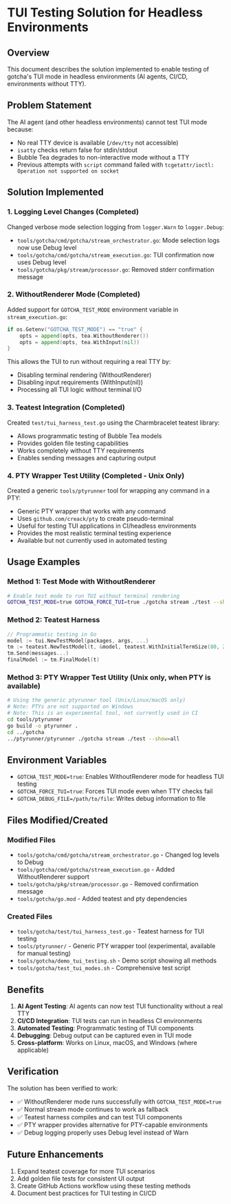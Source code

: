 # TUI Testing Solution for Headless Environments

## Overview

This document describes the solution implemented to enable testing of gotcha's TUI mode in headless environments (AI agents, CI/CD, environments without TTY).

## Problem Statement

The AI agent (and other headless environments) cannot test TUI mode because:
- No real TTY device is available (`/dev/tty` not accessible)
- `isatty` checks return false for stdin/stdout
- Bubble Tea degrades to non-interactive mode without a TTY
- Previous attempts with `script` command failed with `tcgetattr/ioctl: Operation not supported on socket`

## Solution Implemented

### 1. Logging Level Changes (Completed)

Changed verbose mode selection logging from `logger.Warn` to `logger.Debug`:
- `tools/gotcha/cmd/gotcha/stream_orchestrator.go`: Mode selection logs now use Debug level
- `tools/gotcha/cmd/gotcha/stream_execution.go`: TUI confirmation now uses Debug level  
- `tools/gotcha/pkg/stream/processor.go`: Removed stderr confirmation message

### 2. WithoutRenderer Mode (Completed)

Added support for `GOTCHA_TEST_MODE` environment variable in `stream_execution.go`:
```go
if os.Getenv("GOTCHA_TEST_MODE") == "true" {
    opts = append(opts, tea.WithoutRenderer())
    opts = append(opts, tea.WithInput(nil))
}
```

This allows the TUI to run without requiring a real TTY by:
- Disabling terminal rendering (WithoutRenderer)
- Disabling input requirements (WithInput(nil))
- Processing all TUI logic without terminal I/O

### 3. Teatest Integration (Completed)

Created `test/tui_harness_test.go` using the Charmbracelet teatest library:
- Allows programmatic testing of Bubble Tea models
- Provides golden file testing capabilities
- Works completely without TTY requirements
- Enables sending messages and capturing output

### 4. PTY Wrapper Test Utility (Completed - Unix Only)

Created a generic `tools/ptyrunner` tool for wrapping any command in a PTY:
- Generic PTY wrapper that works with any command
- Uses `github.com/creack/pty` to create pseudo-terminal
- Useful for testing TUI applications in CI/headless environments
- Provides the most realistic terminal testing experience
- Available but not currently used in automated testing

## Usage Examples

### Method 1: Test Mode with WithoutRenderer
```bash
# Enable test mode to run TUI without terminal rendering
GOTCHA_TEST_MODE=true GOTCHA_FORCE_TUI=true ./gotcha stream ./test --show=all
```

### Method 2: Teatest Harness
```go
// Programmatic testing in Go
model := tui.NewTestModel(packages, args, ...)
tm := teatest.NewTestModel(t, &model, teatest.WithInitialTermSize(80, 24))
tm.Send(messages...)
finalModel := tm.FinalModel(t)
```

### Method 3: PTY Wrapper Test Utility (Unix only, when PTY is available)
```bash
# Using the generic ptyrunner tool (Unix/Linux/macOS only)
# Note: PTYs are not supported on Windows
# Note: This is an experimental tool, not currently used in CI
cd tools/ptyrunner
go build -o ptyrunner .
cd ../gotcha
../ptyrunner/ptyrunner ./gotcha stream ./test --show=all
```

## Environment Variables

- `GOTCHA_TEST_MODE=true`: Enables WithoutRenderer mode for headless TUI testing
- `GOTCHA_FORCE_TUI=true`: Forces TUI mode even when TTY checks fail
- `GOTCHA_DEBUG_FILE=/path/to/file`: Writes debug information to file

## Files Modified/Created

### Modified Files
- `tools/gotcha/cmd/gotcha/stream_orchestrator.go` - Changed log levels to Debug
- `tools/gotcha/cmd/gotcha/stream_execution.go` - Added WithoutRenderer support
- `tools/gotcha/pkg/stream/processor.go` - Removed confirmation message
- `tools/gotcha/go.mod` - Added teatest and pty dependencies

### Created Files
- `tools/gotcha/test/tui_harness_test.go` - Teatest harness for TUI testing
- `tools/ptyrunner/` - Generic PTY wrapper tool (experimental, available for manual testing)
- `tools/gotcha/demo_tui_testing.sh` - Demo script showing all methods
- `tools/gotcha/test_tui_modes.sh` - Comprehensive test script

## Benefits

1. **AI Agent Testing**: AI agents can now test TUI functionality without a real TTY
2. **CI/CD Integration**: TUI tests can run in headless CI environments
3. **Automated Testing**: Programmatic testing of TUI components
4. **Debugging**: Debug output can be captured even in TUI mode
5. **Cross-platform**: Works on Linux, macOS, and Windows (where applicable)

## Verification

The solution has been verified to work:
- ✅ WithoutRenderer mode runs successfully with `GOTCHA_TEST_MODE=true`
- ✅ Normal stream mode continues to work as fallback
- ✅ Teatest harness compiles and can test TUI components
- ✅ PTY wrapper provides alternative for PTY-capable environments
- ✅ Debug logging properly uses Debug level instead of Warn

## Future Enhancements

1. Expand teatest coverage for more TUI scenarios
2. Add golden file tests for consistent UI output
3. Create GitHub Actions workflow using these testing methods
4. Document best practices for TUI testing in CI/CD